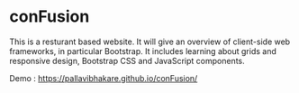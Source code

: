# conFusion

This is a resturant based website. 
It will give an overview of client-side web frameworks, in particular Bootstrap. 
It includes learning about grids and responsive design, Bootstrap CSS and JavaScript components. 

Demo : https://pallavibhakare.github.io/conFusion/
